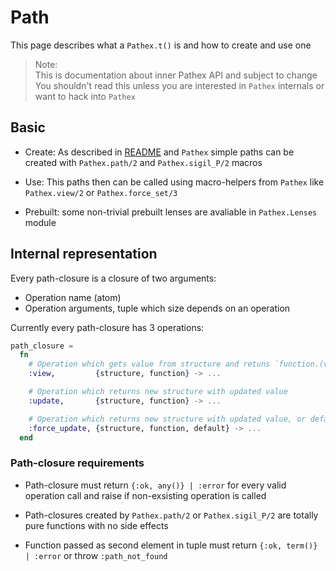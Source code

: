 # Path

This page describes what a `Pathex.t()` is and how to create and use one

> Note:  
> This is documentation about inner Pathex API and subject to change  
> You shouldn't read this unless you are interested in `Pathex` internals or want to hack into `Pathex`

## Basic

* Create: As described in [README](README.md) and `Pathex` simple paths can be created with
`Pathex.path/2` and `Pathex.sigil_P/2` macros

* Use: This paths then can be called using macro-helpers from `Pathex` like `Pathex.view/2` or `Pathex.force_set/3`

* Prebuilt: some non-trivial prebuilt lenses are avaliable in `Pathex.Lenses` module

## Internal representation

Every path-closure is a closure of two arguments:
* Operation name (atom)
* Operation arguments, tuple which size depends on an operation

Currently every path-closure has 3 operations:
```elixir
path_closure =
  fn
    # Operation which gets value from structure and retuns `function.(value)`
    :view,         {structure, function} -> ...

    # Operation which returns new structure with updated value
    :update,       {structure, function} -> ...

    # Operation which returns new structure with updated value, or default set
    :force_update, {structure, function, default} -> ...
  end
```

### Path-closure requirements

* Path-closure must return `{:ok, any()} | :error` for every valid operation call
and raise if non-exsisting operation is called

* Path-closures created by `Pathex.path/2` or `Pathex.sigil_P/2` are totally pure functions
with no side effects

* Function passed as second element in tuple must return `{:ok, term()} | :error` or throw `:path_not_found`
